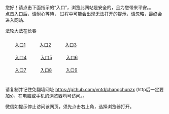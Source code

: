 您好！请点击下面指示的“入口”，浏览此网站是安全的，且为您带来平安。。 <br/>
点击入口后，请耐心等待， 过程中可能会出现无法打开的提示，请忽略，最终会进入网站. </br>

法轮大法在长春<br/>
<div style="padding:10px"><a style="margin:20px" target="_blank" href="https://d1hhh0yi04earb.cloudfront.net/2Qpsp?zsgjbrlk" id="ccLink1" rel="nofollow">入口1</a> <a target="_blank" style="margin:20px" href="https://dxg2ff05mgzya.cloudfront.net/2Qpsp?wglopash" id="ccLink2" rel="nofollow">入口2</a> <a style="margin:20px" target="_blank" href="https://d327hka6modl9a.cloudfront.net/2Qpsp?qitfryas" id="ccLink3" rel="nofollow">入口3</a></div>

<div style="padding:10px" ><a style="margin:20px" target="_blank" href="https://d1hhh0yi04earb.cloudfront.net/2Qpsp?zsgjbrlk" id="ccLink4" rel="nofollow">入口4</a> <a style="margin:20px" href="https://dxg2ff05mgzya.cloudfront.net/2Qpsp?wglopash" target="_blank" id="ccLink5" rel="nofollow">入口5</a> <a style="margin:20px" href="https://d327hka6modl9a.cloudfront.net/2Qpsp?qitfryas" target="_blank" id="ccLink6" rel="nofollow">入口6</a></div>

<div style="padding:10px"><a style="margin:20px" target="_blank" href="https://d1hhh0yi04earb.cloudfront.net/2Qpsp?zsgjbrlk" id="ccLink7" rel="nofollow">入口7</a> <a style="margin:20px" href="https://dxg2ff05mgzya.cloudfront.net/2Qpsp?wglopash" target="_blank" id="ccLink8" rel="nofollow">入口8</a> <a style="margin:20px" target="_blank" href="https://d327hka6modl9a.cloudfront.net/2Qpsp?qitfryas" id="ccLink9" rel="nofollow">入口9</a></div>

<br/>



请复制并记住免翻墙网址 https://github.com/yntd/changchunzx (http后一定要加s)，在电脑或手机的浏览器均可访问。。<br/>

微信如提示停止访问该网页，须先点击右上角，选择浏览器打开。
